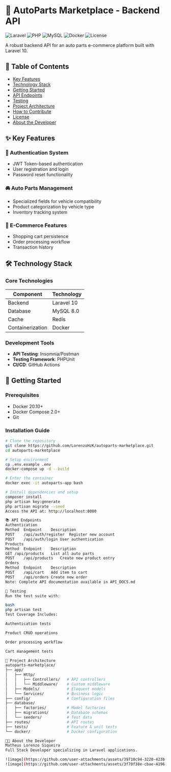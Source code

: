 # 🚗 AutoParts Marketplace - Backend API

![Laravel](https://img.shields.io/badge/Laravel-10.x-FF2D20.svg?logo=laravel)
![PHP](https://img.shields.io/badge/PHP-8.x-777BB4.svg?logo=php)
![MySQL](https://img.shields.io/badge/MySQL-8.0-4479A1.svg?logo=mysql)
![Docker](https://img.shields.io/badge/Docker-✓-2496ED.svg?logo=docker)
![License](https://img.shields.io/badge/license-MIT-blue.svg)

A robust backend API for an auto parts e-commerce platform built with Laravel 10.

## 📌 Table of Contents
- [Key Features](#-key-features)
- [Technology Stack](#-technology-stack)
- [Getting Started](#-getting-started)
- [API Endpoints](#-api-endpoints)
- [Testing](#-testing)
- [Project Architecture](#-project-architecture)
- [How to Contribute](#-how-to-contribute)
- [License](#-license)
- [About the Developer](#-about-the-developer)

## ✨ Key Features

### 🔐 Authentication System
- JWT Token-based authentication
- User registration and login
- Password reset functionality

### 🚘 Auto Parts Management
- Specialized fields for vehicle compatibility
- Product categorization by vehicle type
- Inventory tracking system

### 🛒 E-Commerce Features
- Shopping cart persistence
- Order processing workflow
- Transaction history

## 🛠 Technology Stack

### Core Technologies
| Component       | Technology |
|----------------|------------|
| Backend        | Laravel 10 |
| Database       | MySQL 8.0  |
| Cache          | Redis      |
| Containerization | Docker   |

### Development Tools
- **API Testing**: Insomnia/Postman
- **Testing Framework**: PHPUnit
- **CI/CD**: GitHub Actions

## 🚀 Getting Started

### Prerequisites
- Docker 20.10+
- Docker Compose 2.0+
- Git

### Installation Guide
```bash
# Clone the repository
git clone https://github.com/LorenzoHzK/autoparts-marketplace.git
cd autoparts-marketplace

# Setup environment
cp .env.example .env
docker-compose up -d --build

# Enter the container
docker exec -it autoparts-app bash

# Install dependencies and setup
composer install
php artisan key:generate
php artisan migrate --seed
Access the API at: http://localhost:8080

📚 API Endpoints
Authentication
Method	Endpoint	Description
POST	/api/auth/register	Register new account
POST	/api/auth/login	User authentication
Products
Method	Endpoint	Description
GET	/api/products	List all auto parts
POST	/api/products	Create new product entry
Orders
Method	Endpoint	Description
POST	/api/cart	Add item to cart
POST	/api/orders	Create new order
Note: Complete API documentation available in API_DOCS.md

🧪 Testing
Run the test suite with:

bash
php artisan test
Test Coverage Includes:

Authentication tests

Product CRUD operations

Order processing workflow

Cart management tests

📂 Project Architecture
autoparts-marketplace/
├── app/
│   ├── Http/
│   │   ├── Controllers/   # API controllers
│   │   └── Middleware/    # Custom middleware
│   ├── Models/            # Eloquent models
│   └── Services/          # Business logic
├── config/                # Configuration files
├── database/
│   ├── factories/         # Model factories
│   ├── migrations/        # Database schemas
│   └── seeders/           # Test data
├── routes/                # API routes
├── tests/                 # Feature & unit tests
└── docker/                # Docker configuration

👨‍💻 About the Developer
Matheus Lorenzo Siqueira
Full Stack Developer specializing in Laravel applications.

![image](https://github.com/user-attachments/assets/39710c94-3220-423b-ab50-44a8e5bd50d0)
![image](https://github.com/user-attachments/assets/3f70f38e-cbae-4196-b4ae-ea6f3f85ebca)
